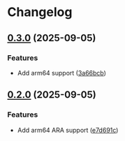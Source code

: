 # Changelog

## [0.3.0](https://github.com/ChainSafe/infra-docker/compare/ara-v0.2.0...ara-v0.3.0) (2025-09-05)


### Features

* Add arm64 support ([3a66bcb](https://github.com/ChainSafe/infra-docker/commit/3a66bcbecbb6c93f60b6b5e838f422ab061971a0))

## [0.2.0](https://github.com/ChainSafe/infra-docker/compare/ara-v0.1.0...ara-v0.2.0) (2025-09-05)


### Features

* Add arm64 ARA support ([e7d691c](https://github.com/ChainSafe/infra-docker/commit/e7d691cfb81f750ee53d4bda6654deb048f977d0))
